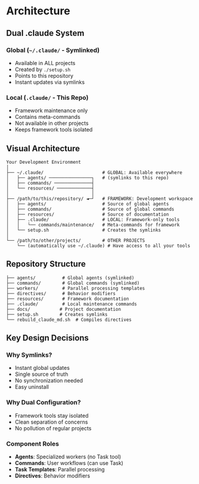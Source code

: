# Architecture

## Dual .claude System

### Global (`~/.claude/` - Symlinked)
- Available in ALL projects
- Created by `./setup.sh`
- Points to this repository
- Instant updates via symlinks

### Local (`.claude/` - This Repo)
- Framework maintenance only
- Contains meta-commands
- Not available in other projects
- Keeps framework tools isolated

## Visual Architecture
```
Your Development Environment
│
├── ~/.claude/                      # GLOBAL: Available everywhere
│   ├── agents/ ────────────────┐   # (symlinks to this repo)
│   ├── commands/ ──────────────┤
│   └── resources/ ─────────────┤
│                               │
├── /path/to/this/repository/ ◄─┘   # FRAMEWORK: Development workspace
│   ├── agents/                     # Source of global agents
│   ├── commands/                   # Source of global commands  
│   ├── resources/                  # Source of documentation
│   ├── .claude/                    # LOCAL: Framework-only tools
│   │   └── commands/maintenance/   # Meta-commands for framework
│   └── setup.sh                    # Creates the symlinks
│
└── /path/to/other/projects/        # OTHER PROJECTS
    └── (automatically use ~/.claude) # Have access to all your tools
```

## Repository Structure

```
├── agents/          # Global agents (symlinked)
├── commands/        # Global commands (symlinked)
├── workers/         # Parallel processing templates
├── directives/      # Behavior modifiers
├── resources/       # Framework documentation
├── .claude/         # Local maintenance commands
├── docs/           # Project documentation
├── setup.sh        # Creates symlinks
└── rebuild_claude_md.sh  # Compiles directives
```

## Key Design Decisions

### Why Symlinks?
- Instant global updates
- Single source of truth
- No synchronization needed
- Easy uninstall

### Why Dual Configuration?
- Framework tools stay isolated
- Clean separation of concerns
- No pollution of regular projects

### Component Roles
- **Agents**: Specialized workers (no Task tool)
- **Commands**: User workflows (can use Task)
- **Task Templates**: Parallel processing
- **Directives**: Behavior modifiers